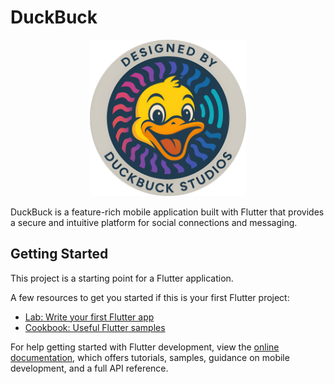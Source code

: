 # DuckBuck

<div align="center">
  <img src="assets/logo.png" alt="DuckBuck Logo" width="250" />
</div>

DuckBuck is a feature-rich mobile application built with Flutter that provides a secure and intuitive platform for social connections and messaging.

## Getting Started

This project is a starting point for a Flutter application.

A few resources to get you started if this is your first Flutter project:

- [Lab: Write your first Flutter app](https://docs.flutter.dev/get-started/codelab)
- [Cookbook: Useful Flutter samples](https://docs.flutter.dev/cookbook)

For help getting started with Flutter development, view the
[online documentation](https://docs.flutter.dev/), which offers tutorials,
samples, guidance on mobile development, and a full API reference.
